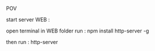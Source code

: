 POV


start server WEB :

open terminal in WEB folder
run :
npm install http-server -g

then run :
http-server